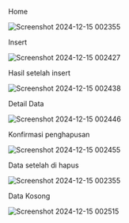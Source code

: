 Home 

![Screenshot 2024-12-15 002355](https://github.com/user-attachments/assets/8c8896dd-d621-474d-8535-4db0fb13958e)

Insert

![Screenshot 2024-12-15 002427](https://github.com/user-attachments/assets/d9b5bbba-9239-458d-93ba-949830fa5245)

Hasil setelah insert

![Screenshot 2024-12-15 002438](https://github.com/user-attachments/assets/5180c385-c809-4f0e-9af5-a8d4b738e739)

Detail Data

![Screenshot 2024-12-15 002446](https://github.com/user-attachments/assets/1af291a4-a5c2-4fff-a50d-1d55afe5f08b)

Konfirmasi penghapusan

![Screenshot 2024-12-15 002455](https://github.com/user-attachments/assets/b8ad019a-567d-4a55-8dee-d67cb3c23fdf)

Data setelah di hapus

![Screenshot 2024-12-15 002355](https://github.com/user-attachments/assets/47d99e4f-40ca-47b2-b800-eefc488a6bf5)

Data Kosong

![Screenshot 2024-12-15 002515](https://github.com/user-attachments/assets/843f5a56-b84d-41f0-9a8d-72cf1c36e7c5)
